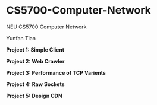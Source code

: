 # CS5700-Computer-Network
NEU CS5700 Computer Network

Yunfan Tian

**Project 1: Simple Client**

**Project 2: Web Crawler**

**Project 3: Performance of TCP Varients**

**Project 4: Raw Sockets**

**Project 5: Design CDN**

